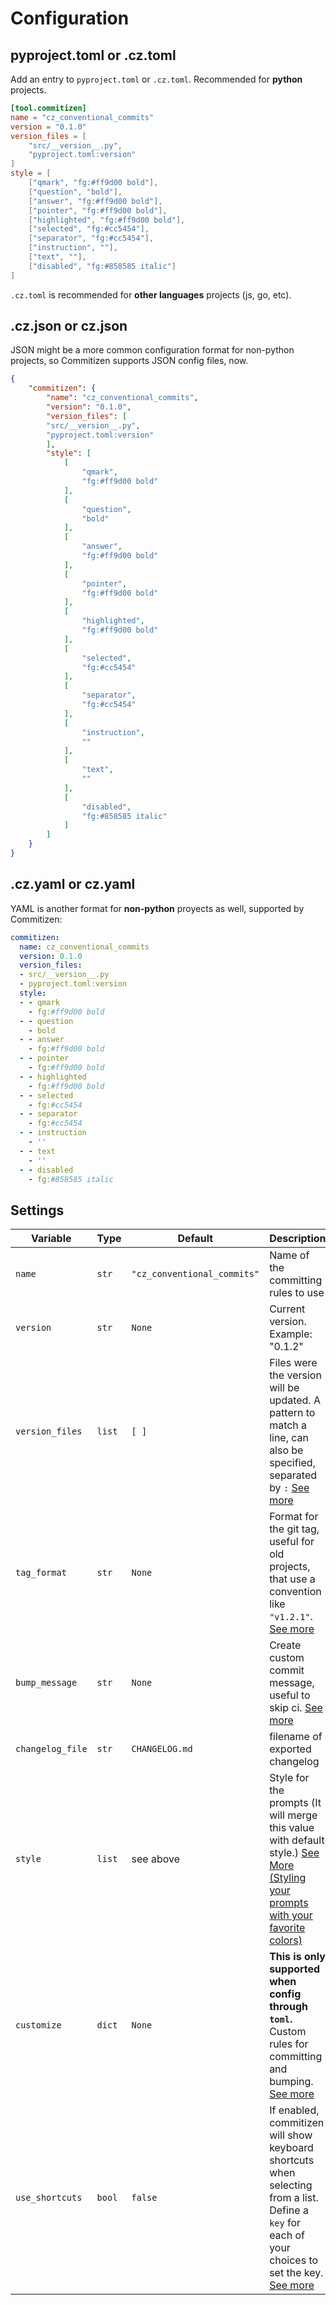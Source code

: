 # Configuration

## pyproject.toml or .cz.toml

Add an entry to `pyproject.toml` or `.cz.toml`. Recommended for **python** projects.

```toml
[tool.commitizen]
name = "cz_conventional_commits"
version = "0.1.0"
version_files = [
    "src/__version__.py",
    "pyproject.toml:version"
]
style = [
    ["qmark", "fg:#ff9d00 bold"],
    ["question", "bold"],
    ["answer", "fg:#ff9d00 bold"],
    ["pointer", "fg:#ff9d00 bold"],
    ["highlighted", "fg:#ff9d00 bold"],
    ["selected", "fg:#cc5454"],
    ["separator", "fg:#cc5454"],
    ["instruction", ""],
    ["text", ""],
    ["disabled", "fg:#858585 italic"]
]
```

`.cz.toml` is recommended for **other languages** projects (js, go, etc).

## .cz.json or cz.json

JSON might be a more common configuration format for non-python projects, so Commitizen supports JSON config files, now.

```json
{
    "commitizen": {
        "name": "cz_conventional_commits",
        "version": "0.1.0",
        "version_files": [
	    "src/__version__.py",
	    "pyproject.toml:version"
        ],
        "style": [
            [
                "qmark",
                "fg:#ff9d00 bold"
            ],
            [
                "question",
                "bold"
            ],
            [
                "answer",
                "fg:#ff9d00 bold"
            ],
            [
                "pointer",
                "fg:#ff9d00 bold"
            ],
            [
                "highlighted",
                "fg:#ff9d00 bold"
            ],
            [
                "selected",
                "fg:#cc5454"
            ],
            [
                "separator",
                "fg:#cc5454"
            ],
            [
                "instruction",
                ""
            ],
            [
                "text",
                ""
            ],
            [
                "disabled",
                "fg:#858585 italic"
            ]
        ]
    }
}
```

## .cz.yaml or cz.yaml
YAML is another format for **non-python** proyects as well, supported by Commitizen:

```yaml
commitizen:
  name: cz_conventional_commits
  version: 0.1.0
  version_files:
  - src/__version__.py
  - pyproject.toml:version
  style:
  - - qmark
    - fg:#ff9d00 bold
  - - question
    - bold
  - - answer
    - fg:#ff9d00 bold
  - - pointer
    - fg:#ff9d00 bold
  - - highlighted
    - fg:#ff9d00 bold
  - - selected
    - fg:#cc5454
  - - separator
    - fg:#cc5454
  - - instruction
    - ''
  - - text
    - ''
  - - disabled
    - fg:#858585 italic
```

## Settings

| Variable         | Type   | Default                     | Description                                                                                                                                                   |
| ---------------- | ------ | --------------------------- | ------------------------------------------------------------------------------------------------------------------------------------------------------------- |
| `name`           | `str`  | `"cz_conventional_commits"` | Name of the committing rules to use                                                                                                                           |
| `version`        | `str`  | `None`                      | Current version. Example: "0.1.2"                                                                                                                             |
| `version_files`  | `list` | `[ ]`                       | Files were the version will be updated. A pattern to match a line, can also be specified, separated by `:` [See more][version_files]                          |
| `tag_format`     | `str`  | `None`                      | Format for the git tag, useful for old projects, that use a convention like `"v1.2.1"`. [See more][tag_format]                                                |
| `bump_message`   | `str`  | `None`                      | Create custom commit message, useful to skip ci. [See more][bump_message]                                                                                     |
| `changelog_file` | `str`  | `CHANGELOG.md`              | filename of exported changelog                                                                                                                                |
| `style`          | `list` | see above                   | Style for the prompts (It will merge this value with default style.) [See More (Styling your prompts with your favorite colors)][additional-features]         |
| `customize`      | `dict` | `None`                      | **This is only supported when config through `toml`.** Custom rules for committing and bumping. [See more][customization]                                     |
| `use_shortcuts`  | `bool` | `false`                     | If enabled, commitizen will show keyboard shortcuts when selecting from a list. Define a `key` for each of your choices to set the key. [See more][shortcuts] |

[version_files]: bump.md#version_files
[tag_format]: bump.md#tag_format
[bump_message]: bump.md#bump_message
[additional-features]: https://github.com/tmbo/questionary#additional-features
[customization]: customization.md
[shortcuts]: customization.md#shortcut-keys

